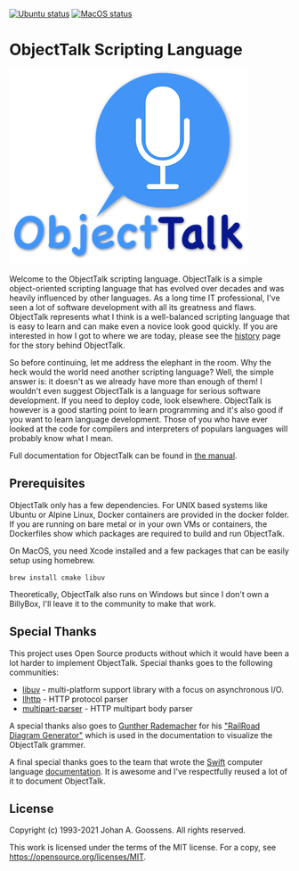 [![Ubuntu status](https://github.com/goossens/ObjectTalk/actions/workflows/ubuntu.yml/badge.svg)](https://github.com/goossens/ObjectTalk/actions)
[![MacOS status](https://github.com/goossens/ObjectTalk/actions/workflows/macos.yml/badge.svg)](https://github.com/goossens/ObjectTalk/actions)

# ObjectTalk Scripting Language

![Logo](docs/logo/logo-small.png)

Welcome to the ObjectTalk scripting language. ObjectTalk is a simple
object-oriented scripting language that has evolved over decades and
was heavily influenced by other languages. As a long time IT professional,
I've seen a lot of software development with all its greatness and flaws.
ObjectTalk represents what I think is a well-balanced scripting language
that is easy to learn and can make even a novice look good quickly.
If you are interested in how I got to where we are today, please see the
[history](docs/History.md) page for the story behind ObjectTalk.

So before continuing, let me address the elephant in the room. Why the
heck would the world need another scripting language? Well, the simple
answer is: it doesn't as we already have more than enough of them! I
wouldn't even suggest ObjectTalk is a language for serious software
development. If you need to deploy code, look elsewhere. ObjectTalk is
however is a good starting point to learn programming and it's also good
if you want to learn language development. Those of you who have ever
looked at the code for compilers and interpreters of populars
languages will probably know what I mean.

Full documentation for ObjectTalk can be found in
[the manual](docs).

## Prerequisites

ObjectTalk only has a few dependencies. For UNIX based systems like Ubuntu
or Alpine Linux, Docker containers are provided in the docker folder.
If you are running on bare metal or in your own VMs or containers, the
Dockerfiles show which packages are required to build and run ObjectTalk.

On MacOS, you need Xcode installed and a few packages that can be easily
setup using homebrew.

	brew install cmake libuv

Theoretically, ObjectTalk also runs on Windows but since I don't own
a BillyBox, I'll leave it to the community to make that work.

## Special Thanks

This project uses Open Source products without which it would have been
a lot harder to implement ObjectTalk. Special thanks goes to the
following communities:

* [libuv](https://libuv.org) - multi-platform support library with a focus on asynchronous I/O.
* [llhttp](https://llhttp.org) - HTTP protocol parser
* [multipart-parser](https://github.com/francoiscolas/multipart-parser) - HTTP multipart body parser

A special thanks also goes to
[Gunther Rademacher](https://github.com/GuntherRademacher) for his
["RailRoad Diagram Generator"](https://www.bottlecaps.de/rr/ui) which is
used in the documentation to visualize the ObjectTalk grammer.

A final special thanks goes to the team that wrote the
[Swift](https://swift.org) computer language
[documentation](https://swift.org/documentation/). It is awesome and I've
respectfully reused a lot of it to document ObjectTalk.

## License

Copyright (c) 1993-2021 Johan A. Goossens. All rights reserved.

This work is licensed under the terms of the MIT license.
For a copy, see <https://opensource.org/licenses/MIT>.
